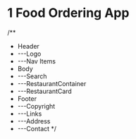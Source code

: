 # 1 Food Ordering App
/**
 * Header
 * ---Logo
 * ---Nav Items
 * Body
 * ---Search
 * ---RestaurantContainer
 * ---RestaurantCard
 * Footer
 * ---Copyright
 * ---Links
 * ---Address
 * ---Contact
 */